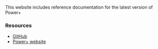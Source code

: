 This website includes reference documentation for the latest version of Power+

### Resources
- [GitHub](https://github.com/jottocraft/dtps)
- [Power+ website](https://powerplus.app)